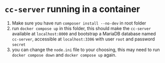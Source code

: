 # `cc-server` running in a container

1. Make sure you have run `composer install --no-dev` in root folder
2. run `docker compose up` in this folder, this should make the `cc-server` available at `localhost:8000` and bootstrap a MariaDB database named `cc-server`, accessible at `localhost:3306` with user `root` and password `secret`
3. you can change the `node.ini` file to your choosing, this may need to run `docker compose down` and `docker compose up` again.

